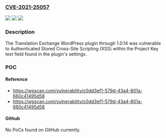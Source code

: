 ### [CVE-2021-25057](https://cve.mitre.org/cgi-bin/cvename.cgi?name=CVE-2021-25057)
![](https://img.shields.io/static/v1?label=Product&message=Translation%20Exchange%20%E2%80%93%20Translate%20Your%20WordPress%20Site%20In%20Minutes!&color=blue)
![](https://img.shields.io/static/v1?label=Version&message=1.0.14%3C%3D%201.0.14%20&color=brighgreen)
![](https://img.shields.io/static/v1?label=Vulnerability&message=CWE-79%20Cross-site%20Scripting%20(XSS)&color=brighgreen)

### Description

The Translation Exchange WordPress plugin through 1.0.14 was vulnerable to Authenticated Stored Cross-Site Scripting (XSS) within the Project Key text field found in the plugin's settings.

### POC

#### Reference
- https://wpscan.com/vulnerability/c0dd3ef1-579d-43a4-801a-660c41495d58
- https://wpscan.com/vulnerability/c0dd3ef1-579d-43a4-801a-660c41495d58

#### Github
No PoCs found on GitHub currently.

